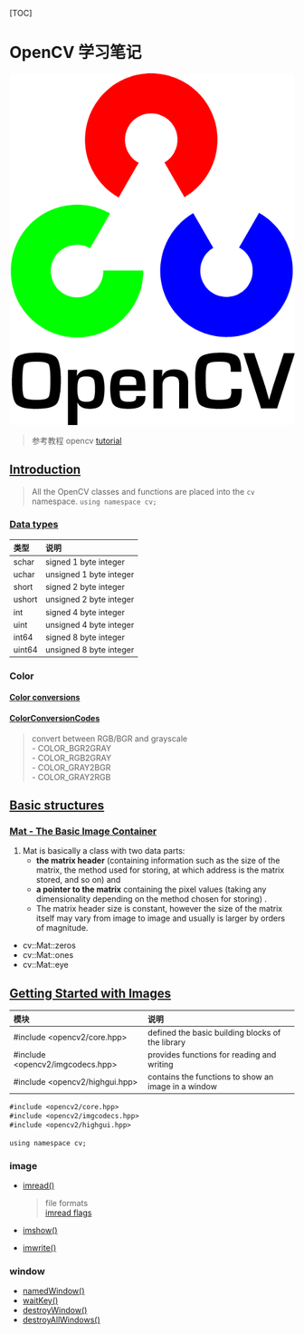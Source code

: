 [TOC]
# OpenCV 学习笔记
![](./opencv-logo.png)
> 参考教程 opencv [tutorial](https://docs.opencv.org/master/d9/df8/tutorial_root.html) 

## [Introduction](https://docs.opencv.org/master/d1/dfb/intro.html)  
> All the OpenCV classes and functions are placed into the `cv` namespace.
    ```
    using namespace cv;
    ```

### [Data types](https://docs.opencv.org/master/d1/d1b/group__core__hal__interface.html)  
|类型|说明|
|:-|:-|
|schar|signed 1 byte integer|
|uchar|unsigned 1 byte integer|
|short|signed 2 byte integer|
|ushort|unsigned 2 byte integer|
|int|signed 4 byte integer|
|uint|unsigned 4 byte integer|
|int64|signed 8 byte integer|
|uint64|unsigned 8 byte integer|

### Color

#### [Color conversions](https://docs.opencv.org/master/de/d25/imgproc_color_conversions.html)  

#### [ColorConversionCodes](https://docs.opencv.org/master/d8/d01/group__imgproc__color__conversions.html#ga4e0972be5de079fed4e3a10e24ef5ef0)  
> convert between RGB/BGR and grayscale  
    - COLOR_BGR2GRAY  
    - COLOR_RGB2GRAY  
    - COLOR_GRAY2BGR  
    - COLOR_GRAY2RGB  

## [Basic structures](https://docs.opencv.org/master/dc/d84/group__core__basic.html#ga599fe92e910c027be274233eccad7beb)  
### [Mat - The Basic Image Container](https://docs.opencv.org/master/d6/d6d/tutorial_mat_the_basic_image_container.html)  
1. Mat is basically a class with two data parts: 
	- **the matrix header** (containing information such as the size of the matrix, the method used for storing, at which address is the matrix stored, and so on) and 
	- **a pointer to the matrix** containing the pixel values (taking any dimensionality depending on the method chosen for storing) . 
	- The matrix header size is constant, however the size of the matrix itself may vary from image to image and usually is larger by orders of magnitude.  

- cv::Mat::zeros  
- cv::Mat::ones  
- cv::Mat::eye

## [Getting Started with Images](https://docs.opencv.org/master/db/deb/tutorial_display_image.html)  

|模块|说明|
|:-|:-|
|#include <opencv2/core.hpp>|defined the basic building blocks of the library|
|#include <opencv2/imgcodecs.hpp>|provides functions for reading and writing|
|#include <opencv2/highgui.hpp>|contains the functions to show an image in a window|
```
#include <opencv2/core.hpp>
#include <opencv2/imgcodecs.hpp>
#include <opencv2/highgui.hpp>

using namespace cv;
```
### image
- [imread()](https://docs.opencv.org/master/d4/da8/group__imgcodecs.html#ga288b8b3da0892bd651fce07b3bbd3a56)  
	
	> file formats  
	> [imread flags](https://docs.opencv.org/master/d8/d6a/group__imgcodecs__flags.html#ga61d9b0126a3e57d9277ac48327799c80)  
	
- [imshow()](https://docs.opencv.org/master/d7/dfc/group__highgui.html#ga453d42fe4cb60e5723281a89973ee563)  

- [imwrite()](https://docs.opencv.org/master/d4/da8/group__imgcodecs.html#gabbc7ef1aa2edfaa87772f1202d67e0ce)  

### window  
- [namedWindow()](https://docs.opencv.org/master/d7/dfc/group__highgui.html#ga5afdf8410934fd099df85c75b2e0888b)
- [waitKey()](https://docs.opencv.org/master/d7/dfc/group__highgui.html#ga5628525ad33f52eab17feebcfba38bd7)  
- [destroyWindow()](https://docs.opencv.org/master/d7/dfc/group__highgui.html#ga851ccdd6961022d1d5b4c4f255dbab34)
- [destroyAllWindows()](https://docs.opencv.org/master/d7/dfc/group__highgui.html#ga6b7fc1c1a8960438156912027b38f481)
